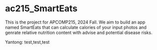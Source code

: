 # ac215_SmartEats
This is the project for APCOMP215, 2024 Fall. We aim to build an app named SmartEats that can calculate calories of your input photos and genrate relative nutrition content with advise and potential disease risks.

Yantong: test,test,test
